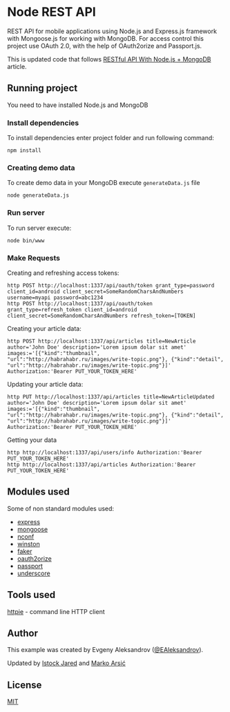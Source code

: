 # Node REST API

REST API for mobile applications using Node.js and Express.js framework with Mongoose.js for working with MongoDB. For access control this project use OAuth 2.0, with the help of OAuth2orize and Passport.js.

This is updated code that follows [RESTful API With Node.js + MongoDB](http://aleksandrov.ws/2013/09/12/restful-api-with-nodejs-plus-mongodb) article.

## Running project

You need to have installed Node.js and MongoDB 

### Install dependencies 

To install dependencies enter project folder and run following command:
```
npm install
```

### Creating demo data

To create demo data in your MongoDB execute ```generateData.js``` file 
```
node generateData.js
```

### Run server

To run server execute:
```
node bin/www 
```

### Make Requests

Creating and refreshing access tokens:
```
http POST http://localhost:1337/api/oauth/token grant_type=password client_id=android client_secret=SomeRandomCharsAndNumbers username=myapi password=abc1234
http POST http://localhost:1337/api/oauth/token grant_type=refresh_token client_id=android client_secret=SomeRandomCharsAndNumbers refresh_token=[TOKEN]
```

Creating your article data:
```
http POST http://localhost:1337/api/articles title=NewArticle author='John Doe' description='Lorem ipsum dolar sit amet' images:='[{"kind":"thumbnail", "url":"http://habrahabr.ru/images/write-topic.png"}, {"kind":"detail", "url":"http://habrahabr.ru/images/write-topic.png"}]' Authorization:'Bearer PUT_YOUR_TOKEN_HERE'
```

Updating your article data:
```
http PUT http://localhost:1337/api/articles title=NewArticleUpdated author='John Doe' description='Lorem ipsum dolar sit amet' images:='[{"kind":"thumbnail", "url":"http://habrahabr.ru/images/write-topic.png"}, {"kind":"detail", "url":"http://habrahabr.ru/images/write-topic.png"}]' Authorization:'Bearer PUT_YOUR_TOKEN_HERE'
```

Getting your data 
```
http http://localhost:1337/api/users/info Authorization:'Bearer PUT_YOUR_TOKEN_HERE'
http http://localhost:1337/api/articles Authorization:'Bearer PUT_YOUR_TOKEN_HERE'
```

## Modules used

Some of non standard modules used:
* [express](https://www.npmjs.com/package/mongoose)
* [mongoose](https://www.npmjs.com/package/mongoose)
* [nconf](https://www.npmjs.com/package/nconf)
* [winston](https://www.npmjs.com/package/winston)
* [faker](https://www.npmjs.com/package/faker)
* [oauth2orize](https://www.npmjs.com/package/oauth2orize)
* [passport](https://www.npmjs.com/package/passport)
* [underscore](https://www.npmjs.com/package/underscore)

## Tools used

[httpie](https://github.com/jkbr/httpie) - command line HTTP client

## Author

This example was created by Evgeny Aleksandrov ([@EAleksandrov](http://twitter.com/EAleksandrov)).

Updated by [Istock Jared](https://github.com/IstockJared) and  [Marko Arsić](http://portfolio.marsic.info/)  

## License

[MIT](https://github.com/marsicdev/NodeAPI/blob/master/LICENSE)
